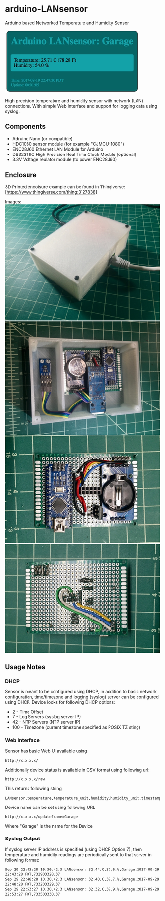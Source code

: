 # arduino-LANsensor
Arduino based Networked Temperature and Humidity Sensor 

![LANSensor UI](img/LANsensor-ui.jpg?raw=true "LANsensor UI")

High precision temperature and humidity sensor with network (LAN) connections. With simple Web interface
and support for logging data using syslog.


## Components
- Adruino Nano (or compatible)
- HDC1080 sensor module (for example "CJMCU-1080")
- ENC28J60 Ethernet LAN Module for Arduino
- DS3231 IIC High Precision Real Time Clock Module [optional]
- 3.3V Voltage reulator module (to power ENC28J60)

## Enclosure

3D Printed encolsure example can be found in Thingiverse: [https://www.thingiverse.com/thing:3127838]

Images:
![Finished Unit](img/LANsensor-case.jpg?raw=true)
![Case Open](img/LANsensor-case-open.jpg?raw=true)
![Board Top](img/LANsensor-board-top.jpg?raw=true)
![Board Bottom](img/LANsensor-board-bottom.jpg?raw=true)


## Usage Notes

### DHCP 
Sensor is meant to be configured using DHCP, in addition to basic network configuration, time/timezone and logging (syslog) server can be configured using DHCP. Device looks for following DHCP options:

* 2 - Time Offset
* 7 - Log Servers (syslog server IP)
* 42 - NTP Servers (NTP server IP)
* 100 - Timezone (current timezone specified as POSIX TZ sting)

### Web Interface

Sensor has basic Web UI available using

```
http://x.x.x.x/
```

Additionally device status is available in CSV format using following url:

```
http://x.x.x.x/raw
```

This returns following string

```
LANsensor,temperature,temperature_unit,humidity,humidity_unit,timestamp,uptime(ticks),devicebootcount
```

Device name can be set using following URL

```
http://x.x.x.x/update?name=Garage
```

Where "Garage" is the name for the Device

### Syslog Output

If syslog server IP address is specified (using DHCP Option 7), then temperature and humidity readings are periodically sent to that server in following format:

```
Sep 29 22:43:28 10.30.42.3 LANsensor: 32.44,C,37.6,%,Garage,2017-09-29 22:43:28 PDT,732903328,37
Sep 29 22:48:28 10.30.42.3 LANsensor: 32.40,C,37.7,%,Garage,2017-09-29 22:48:28 PDT,733203329,37
Sep 29 22:53:27 10.30.42.3 LANsensor: 32.32,C,37.9,%,Garage,2017-09-29 22:53:27 PDT,733503330,37
```



